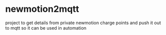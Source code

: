# newmotion2mqtt
project to get details from private newmotion charge points and push it out to mqtt so it can be used in automation
